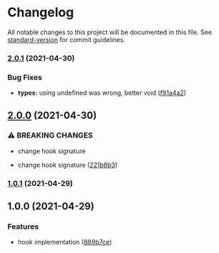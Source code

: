 # Changelog

All notable changes to this project will be documented in this file. See [standard-version](https://github.com/conventional-changelog/standard-version) for commit guidelines.

### [2.0.1](https://github.com/brunoscopelliti/use-did-mount/compare/v2.0.0...v2.0.1) (2021-04-30)


### Bug Fixes

* **types:** using undefined was wrong, better void ([f91a4a2](https://github.com/brunoscopelliti/use-did-mount/commits/f91a4a2ba4461fca0b563b45feca7f406a06e95a))

## [2.0.0](https://github.com/brunoscopelliti/use-did-mount/compare/v1.0.1...v2.0.0) (2021-04-30)


### ⚠ BREAKING CHANGES

* change hook signature

* change hook signature ([221b6b3](https://github.com/brunoscopelliti/use-did-mount/commits/221b6b36afcc8e6c1a971896b06bb8674db01e87))

### [1.0.1](https://github.com/brunoscopelliti/use-did-mount/compare/v1.0.0...v1.0.1) (2021-04-29)

## 1.0.0 (2021-04-29)


### Features

* hook implementation ([889b7ce](https://github.com/brunoscopelliti/use-did-mount/commits/889b7cee305d313851342c86287742d2387f8d81))
